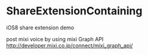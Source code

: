 ShareExtensionContaining
========================

iOS8 share extension demo

post mixi voice by using mixi Graph API
http://developer.mixi.co.jp/connect/mixi_graph_api/
